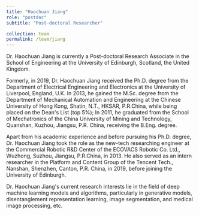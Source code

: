 ```yaml
---
title: "Haochuan Jiang"
role: "postdoc"
subtitle: "Post-doctoral Researcher"

collection: team
permalink: /team/jiang
---
```

Dr. Haochuan Jiang is currently a Post-doctoral Research Associate in the School
of Engineering at the University of Edinburgh, Scotland, the United Kingdom.

Formerly, in 2019, Dr. Haochuan Jiang received the Ph.D. degree from the
Department of Electrical Engineering and Electronics at the University of
Liverpool, England, U.K. In 2013, he gained the M.Sc. degree from the Department
of Mechanical Automation and Engineering at the Chinese University of Hong Kong,
Shatin, N.T., HKSAR, P.R.China, while being placed on the Dean's List (top 5%);
In 2011, he graduated from the School of Mechatronics of the China University of
Mining and Technology, Quanshan, Xuzhou, Jiangsu, P.R. China, receiving the
B.Eng. degree.

Apart from his academic experience and before pursuing his Ph.D. degree, Dr.
Haochuan Jiang took the role as the new-tech researching engineer at the
Commercial Robotic R&D Center of the ECOVACS Robotic Co. Ltd., Wuzhong, Suzhou,
Jiangsu, P.R.China, in 2013. He also served as an intern researcher in the
Platform and Content Group of the Tencent Tech., Nanshan, Shenzhen, Canton, P.R.
China, in 2019, before joining the University of Edinburgh. 

Dr. Haochuan Jiang's current research interests lie in the field of deep machine
learning models and algorithms, particularly in generative models,
disentanglement representation learning, image segmentation, and medical image
processing, etc.
